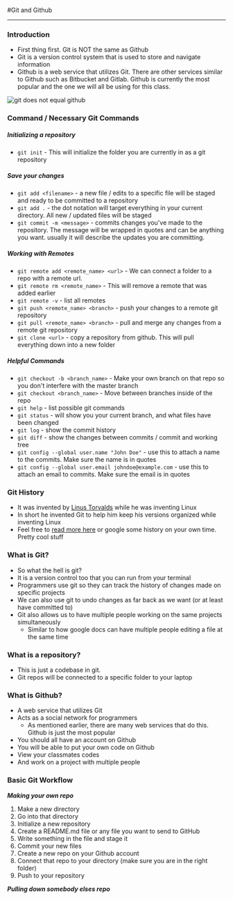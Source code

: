 #Git and Github
_____________________

### Introduction

* First thing first. Git is NOT the same as Github
* Git is a version control system that is used to store and navigate information
* Github is a web service that utilizes Git. There are other services similar to Github such as Bitbucket and Gitlab. Github is currently the most popular and the one we will all be using for this class.

![git does not equal github](http://1.bp.blogspot.com/-WY2YpNr3W6g/UY6tZAc-H3I/AAAAAAAABLY/xJ9x3wIY8V8/s440/Github2.png)

### Command / Necessary Git Commands

##### Initializing a repository

*  `git init` - This will initialize the folder you are currently in as a git repository

##### Save your changes

* `git add <filename>` - a new file / edits to a specific file will be staged and ready to be committed to a repository
* `git add .` - the dot notation will target everything in your current directory. All new / updated files will be staged
* `git commit -m <message>` - commits changes you've made to the repository. The message will be wrapped in quotes and can be anything you want. usually it will describe the updates you are committing.

##### Working with Remotes

* `git remote add <remote_name> <url>` - We can connect a folder to a repo with a remote url. 
* `git remote rm <remote_name>` - This will remove a remote that was added earlier
* `git remote -v` - list all remotes
* `git push <remote_name> <branch>` - push your changes to a remote git repository
* `git pull <remote_name> <branch>` - pull and merge any changes from a remote git repository
* `git clone <url>` - copy a repository from github. This will pull everything down into a new folder

##### Helpful Commands

* `git checkout -b <branch_name>` - Make your own branch on that repo so you don't interfere with the master branch
* `git checkout <branch_name>` - Move between branches inside of the repo
* `git help` - list possible git commands
* `git status` - will show you your current branch, and what files have been changed
* `git log` - show the commit history
* `git diff` - show the changes between commits / commit and working tree
* `git config --global user.name "John Doe"` - use this to attach a name to the commits. Make sure the name is in quotes
* `git config --global user.email johndoe@example.com` - use this to attach an email to commits. Make sure the email is in quotes


### Git History

* It was invented by [Linus Torvalds](https://en.wikipedia.org/wiki/Linus_Torvalds) while he was inventing Linux
* In short he invented Git to help him keep his versions organized while inventing Linux
* Feel free to [read more here](https://git-scm.com/book/en/v2/Getting-Started-A-Short-History-of-Git) or google some history on your own time. Pretty cool stuff

### What is Git?

* So what the hell is git?
* It is a version control too that you can run from your terminal
* Programmers use git so they can track the history of changes made on specific projects
* We can also use git to undo changes as far back as we want (or at least have committed to)
* Git also allows us to have multiple people working on the same projects simultaneously 
	* Similar to how google docs can have multiple people editing a file at the same time

### What is a repository?

* This is just a codebase in git. 
* Git repos will be connected to a specific folder to your laptop

### What is Github?

* A web service that utilizes Git
* Acts as a social network for programmers
	* As mentioned earlier, there are many web services that do this. Github is just the most popular
* You should all have an account on Github
* You will be able to put your own code on Github
* View your classmates codes
* And work on a project with multiple people

### Basic Git Workflow

***Making your own repo***

1. Make a new directory
2. Go into that directory
3. Initialize a new repository
4. Create a README.md file or any file you want to send to GitHub
5. Write something in the file and stage it
6. Commit your new files
7. Create a new repo on your Github account
8. Connect that repo to your directory (make sure you are in the right folder)
9. Push to your repository

***Pulling down somebody elses repo***


